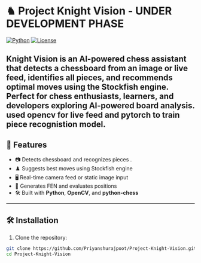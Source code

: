 # ♞ Project Knight Vision -  UNDER DEVELOPMENT PHASE


[![Python](https://img.shields.io/badge/python-3.11-blue?logo=python&logoColor=white)](https://www.python.org/)
[![License](https://img.shields.io/badge/license-MIT-green)](LICENSE)


**Knight Vision** is an AI-powered chess assistant that detects a chessboard from an image or live feed, identifies all pieces, and recommends optimal moves using the **Stockfish engine**. Perfect for chess enthusiasts, learners, and developers exploring AI-powered board analysis.
used opencv for live feed and pytorch to train piece recognistion model.
---

## 🚀 Features
- 📷 Detects chessboard and recognizes pieces . 
- ♟️ Suggests best moves using Stockfish engine  
- 🖥️ Real-time camera feed or static image input  
- 🧠 Generates FEN and evaluates positions  
- 🛠️ Built with **Python**, **OpenCV**, and **python-chess**  

---

## 🛠️ Installation

1. Clone the repository:

```bash
git clone https://github.com/Priyanshurajpoot/Project-Knight-Vision.git
cd Project-Knight-Vision
